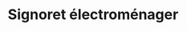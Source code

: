 ---
title: "Signoret électroménager"
url: /tinqueux/signoret-electromenager/
shop: appareil ménager
---